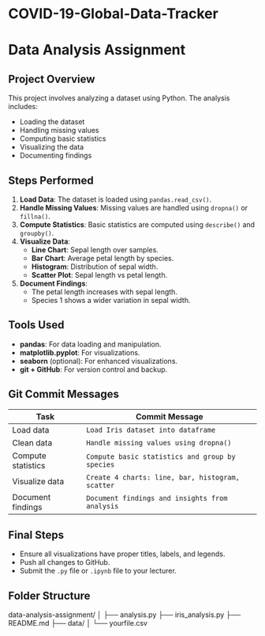 # COVID-19-Global-Data-Tracker

# Data Analysis Assignment

## Project Overview

This project involves analyzing a dataset using Python. The analysis includes:

- Loading the dataset
- Handling missing values
- Computing basic statistics
- Visualizing the data
- Documenting findings

## Steps Performed

1. **Load Data**: The dataset is loaded using `pandas.read_csv()`.
2. **Handle Missing Values**: Missing values are handled using `dropna()` or `fillna()`.
3. **Compute Statistics**: Basic statistics are computed using `describe()` and `groupby()`.
4. **Visualize Data**:
   - **Line Chart**: Sepal length over samples.
   - **Bar Chart**: Average petal length by species.
   - **Histogram**: Distribution of sepal width.
   - **Scatter Plot**: Sepal length vs petal length.
5. **Document Findings**:
   - The petal length increases with sepal length.
   - Species 1 shows a wider variation in sepal width.

## Tools Used

- **pandas**: For data loading and manipulation.
- **matplotlib.pyplot**: For visualizations.
- **seaborn** (optional): For enhanced visualizations.
- **git + GitHub**: For version control and backup.

## Git Commit Messages

| Task               | Commit Message                                   |
| ------------------ | ------------------------------------------------ |
| Load data          | `Load Iris dataset into dataframe`               |
| Clean data         | `Handle missing values using dropna()`           |
| Compute statistics | `Compute basic statistics and group by species`  |
| Visualize data     | `Create 4 charts: line, bar, histogram, scatter` |
| Document findings  | `Document findings and insights from analysis`   |

## Final Steps

- Ensure all visualizations have proper titles, labels, and legends.
- Push all changes to GitHub.
- Submit the `.py` file or `.ipynb` file to your lecturer.

## Folder Structure

data-analysis-assignment/ │ ├── analysis.py ├── iris_analysis.py ├── README.md ├── data/ │ └── yourfile.csv
